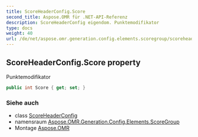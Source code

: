 ```yaml
---
title: ScoreHeaderConfig.Score
second_title: Aspose.OMR für .NET-API-Referenz
description: ScoreHeaderConfig eigendom. Punktemodifikator
type: docs
weight: 40
url: /de/net/aspose.omr.generation.config.elements.scoregroup/scoreheaderconfig/score/
---
```

## ScoreHeaderConfig.Score property

Punktemodifikator

```csharp
public int Score { get; set; }
```

### Siehe auch

* class [ScoreHeaderConfig](../)
* namensraum [Aspose.OMR.Generation.Config.Elements.ScoreGroup](../../scoreheaderconfig/)
* Montage [Aspose.OMR](../../../)


